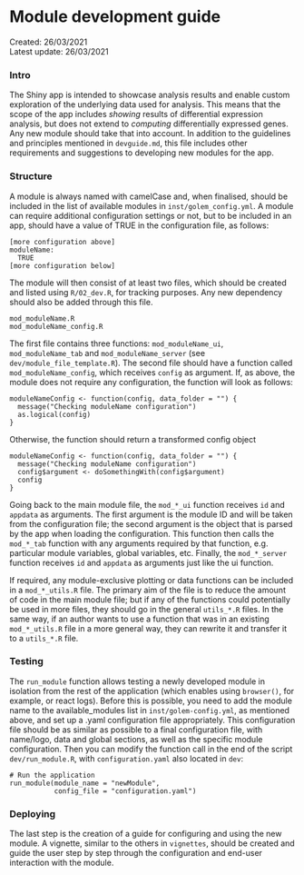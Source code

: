 # Module development guide

Created: 26/03/2021  
Latest update: 26/03/2021

### Intro

The Shiny app is intended to showcase analysis results and enable custom exploration of the underlying data used for analysis. This means that the scope of the app includes *showing* results of differential expression analysis, but does not extend to *computing* differentially expressed genes. Any new module should take that into account. In addition to the guidelines and principles mentioned in `devguide.md`, this file includes other requirements and suggestions to developing new modules for the app.

### Structure

A module is always named with camelCase and, when finalised, should be included in the list of available modules in `inst/golem_config.yml`. A module can require additional configuration settings or not, but to be included in an app, should have a value of TRUE in the configuration file, as follows:

```
[more configuration above]
moduleName:
  TRUE
[more configuration below]
```
The module will then consist of at least two files, which should be created and listed using `R/02_dev.R`, for tracking purposes. Any new dependency should also be added through this file.

  ```
  mod_moduleName.R  
  mod_moduleName_config.R
  ```

The first file contains three functions: `mod_moduleName_ui`, `mod_moduleName_tab` and `mod_moduleName_server` (see `dev/module_file_template.R`). The second file should have a function called `mod_moduleName_config`, which receives `config` as argument. If, as above, the module does not require any configuration, the function will look as follows:
```
moduleNameConfig <- function(config, data_folder = "") { 
  message("Checking moduleName configuration")
  as.logical(config)
}
```
Otherwise, the function should return a transformed config object
```
moduleNameConfig <- function(config, data_folder = "") { 
  message("Checking moduleName configuration")
  config$argument <- doSomethingWith(config$argument)
  config
}
```
Going back to the main module file, the `mod_*_ui` function receives `id` and `appdata` as arguments. The first argument is the module ID and will be taken from the configuration file; the second argument is the object that is parsed by the app when loading the configuration. This function then calls the `mod_*_tab` function with any arguments required by that function, e.g. particular module variables, global variables, etc. Finally, the `mod_*_server` function receives `id` and `appdata` as arguments just like the ui function.

If required, any module-exclusive plotting or data functions can be included in a `mod_*_utils.R` file. The primary aim of the file is to reduce the amount of code in the main module file; but if any of the functions could potentially be used in more files, they should go in the general `utils_*.R` files. In the same way, if an author wants to use a function that was in an existing `mod_*_utils.R` file in a more general way, they can rewrite it and transfer it to a `utils_*.R` file.

### Testing

The `run_module` function allows testing a newly developed module in isolation from the rest of the application (which enables using `browser()`, for example, or react logs). Before this is possible, you need to add the module name to the available_modules list in `inst/golem-config.yml`, as mentioned above, and set up a .yaml configuration file appropriately. This configuration file should be as similar as possible to a final configuration file, with name/logo, data and global sections, as well as the specific module configuration. Then you can modify the function call in the end of the script `dev/run_module.R`, with `configuration.yaml` also located in `dev`:
```
# Run the application
run_module(module_name = "newModule",
           config_file = "configuration.yaml")
```

### Deploying

The last step is the creation of a guide for configuring and using the new module. A vignette, similar to the others in `vignettes`, should be created and guide the user step by step through the configuration and end-user interaction with the module.
